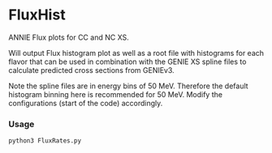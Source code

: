# FluxHist
ANNIE Flux plots for CC and NC XS.

Will output Flux histogram plot as well as a root file with histograms for each flavor that can be used in combination with the GENIE XS spline files to calculate predicted cross sections from GENIEv3.

Note the spline files are in energy bins of 50 MeV. Therefore the default histogram binning here is recommended for 50 MeV. Modify the configurations (start of the code) accordingly.

### Usage
`python3 FluxRates.py`

